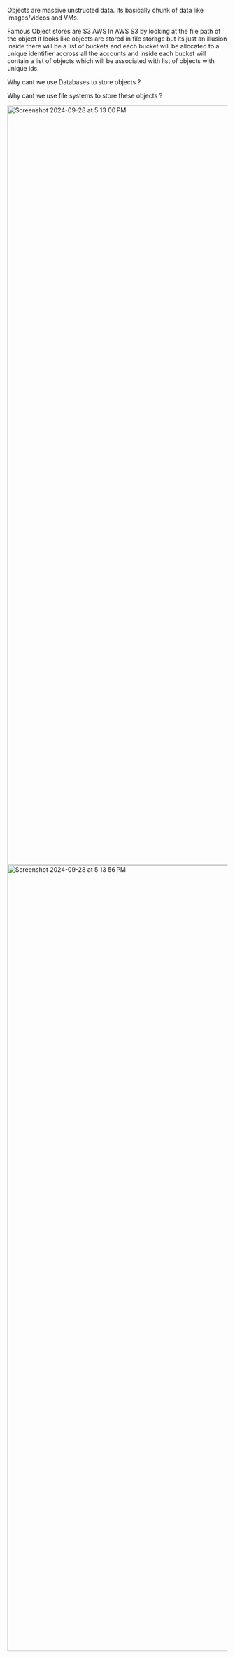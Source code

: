 Objects are massive unstructed data. Its basically chunk of data like images/videos and VMs.

Famous Object stores are S3 AWS
In AWS S3 by looking at the file path of the object it looks like objects are stored in file storage but its just an illusion inside there will be a list of buckets and each bucket will be allocated to a unique identifier accross all the accounts and inside each bucket will contain a list of objects which will be associated with list of objects with unique ids.

Why cant we use Databases to store objects ?



Why cant we use file systems to store these objects ?


<img width="1731" alt="Screenshot 2024-09-28 at 5 13 00 PM" src="https://github.com/user-attachments/assets/b447a5a0-d762-4b7d-9aa9-1e6803bee274">


<img width="1792" alt="Screenshot 2024-09-28 at 5 13 56 PM" src="https://github.com/user-attachments/assets/d08c12c2-6169-44a1-9cc1-5e072c38bf77">

